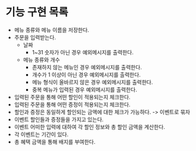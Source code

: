 # 기능 구현 목록

- 메뉴 종류와 메뉴 이름을 저장한다.
- 주문을 입력받는다.
  - 날짜
    - 1~31 숫자가 아닌 경우 예외메시지를 출력한다.
  - 메뉴 종류와 개수
    - 존재하지 않는 메뉴인 경우 예외메시지를 출력한다.
    - 개수가 1 이상이 아닌 경우 예외메시지를 출력한다.
    - 메뉴 형식이 올바르지 않은 경우 예외메시지를 출력한다.
    - 중복 메뉴가 입력된 경우 예외메시지를 출력한다.
- 입력된 주문을 통해 어떤 할인이 적용되는지 체크한다.
- 입력된 주문을 통해 어떤 증정이 적용되는지 체크한다.
- 할인과 증정은 동일하게 할인되는 금액에 대한 체크가 가능하다. -> 이벤트로 묶자
- 이벤트 할인들과 증정들을 가지고 있는다.
- 이벤트 어떠한 입력에 대하여 각 할인 정보와 총 할인 금액을 계산한다.
- 각 이벤트는 기간이 있다.
- 총 혜택 금액을 통해 배지를 부여한다.